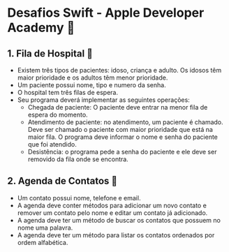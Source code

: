 # Desafios Swift - Apple Developer Academy 🍎

## 1. Fila de Hospital 🏥
- Existem três tipos de pacientes: idoso, criança e adulto. Os idosos têm maior prioridade e os adultos têm menor prioridade.
- Um paciente possui nome, tipo e numero da senha.
- O hospital tem três filas de espera.
- Seu programa deverá implementar as seguintes operações:
  - Chegada de paciente: O paciente deve entrar na menor fila de espera do momento.
  - Atendimento de paciente: no atendimento, um paciente é chamado. Deve ser chamado o paciente com maior prioridade que está na maior fila. O programa deve informar o nome e senha do paciente que foi atendido.
  - Desistência: o programa pede a senha do paciente e ele deve ser removido da fila onde se encontra.
  
## 2. Agenda de Contatos 📱
- Um contato possui nome, telefone e email.
- A agenda deve conter métodos para adicionar um novo contato e remover um contato pelo nome e editar um contato já adicionado.
- A agenda deve ter um método de buscar os contatos que possuem no nome uma palavra.
- A agenda deve ter um método para listar os contatos ordenados por ordem alfabética.

